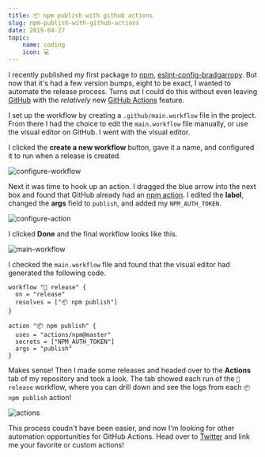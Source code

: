 ```yaml
---
title: 📦 npm publish with github actions
slug: npm-publish-with-github-actions
date: 2019-04-27
topic:
    name: coding
    icon: 💻
---
```


I recently published my first package to [npm][1], [eslint-config-bradgarropy][2]. But now that it's had a few version bumps, eight to be exact, I wanted to automate the release process. Turns out I could do this without even leaving [GitHub][3] with the _relatively_ new [GitHub Actions][4] feature.

I set up the workflow by creating a `.github/main.workflow` file in the project. From there I had the choice to edit the `main.workflow` file manually, or use the visual editor on GitHub. I went with the visual editor.

I clicked the **create a new workflow** button, gave it a name, and configured it to run when a release is created.

![configure-workflow][5]

Next it was time to hook up an action. I dragged the blue arrow into the next box and found that GitHub already had an [npm action][6]. I edited the **label**, changed the **args** field to `publish`, and added my `NPM_AUTH_TOKEN`.

![configure-action][7]

I clicked **Done** and the final workflow looks like this.

![main-workflow][8]

I checked the `main.workflow` file and found that the visual editor had generated the following code.

```
workflow "🚀 release" {
  on = "release"
  resolves = ["📦 npm publish"]
}

action "📦 npm publish" {
  uses = "actions/npm@master"
  secrets = ["NPM_AUTH_TOKEN"]
  args = "publish"
}
```

Makes sense! Then I made some releases and headed over to the **Actions** tab of my repository and took a look. The tab showed each run of the `🚀 release` workflow, where you can drill down and see the logs from each `📦 npm publish` action!

![actions][9]

This process coudn't have been easier, and now I'm looking for other automation opportunities for GitHub Actions. Head over to [Twitter][10] and link me your favorite or custom actions!

[1]: https://www.npmjs.com
[2]: https://www.npmjs.com/package/eslint-config-bradgarropy
[3]: https://github.com
[4]: https://github.com/features/actions
[5]: //images.ctfassets.net/s6h0a7vn6pxb/13lE0EGuy1HkcH6W007NyI/e3c5e0122bba9ab7f4b1006a2c794f6f/configure-workflow.PNG
[6]: https://github.com/marketplace/actions/github-action-for-npm
[7]: //images.ctfassets.net/s6h0a7vn6pxb/2KhoaT2VzsOE9yphFpu49y/1ccfa978f65ac38c21806752002b6a69/configure-action.PNG
[8]: //images.ctfassets.net/s6h0a7vn6pxb/GOo2c8n75B5E9FCdkIfPt/7756652da5b4d81a1c74e540430c86ec/main-workflow.PNG
[9]: //images.ctfassets.net/s6h0a7vn6pxb/5EKED91v4lMQzHJ81NUpWY/9f0e659ae956436b1fe70b6b9d66ed83/actions.PNG
[10]: https://twitter.com/bradgarropy
